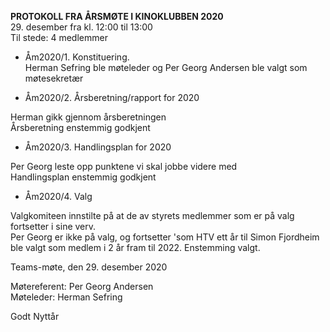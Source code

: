 **PROTOKOLL FRA ÅRSMØTE I KINOKLUBBEN 2020**  
29. desember fra kl. 12:00 til 13:00  
Til stede: 4 medlemmer


+ Åm2020/1. Konstituering.  
Herman Sefring ble møteleder og Per Georg Andersen ble valgt som møtesekretær  

+ Åm2020/2. Årsberetning/rapport for 2020  

Herman gikk gjennom årsberetningen  
Årsberetning enstemmig godkjent  

+ Åm2020/3.  Handlingsplan for 2020  

Per Georg leste opp punktene vi skal jobbe videre med  
Handlingsplan enstemmig godkjent

+ Åm2020/4.    Valg  

Valgkomiteen innstilte på at de av styrets medlemmer som er på valg fortsetter i sine verv.  
Per Georg er ikke på valg, og fortsetter 'som HTV ett år til
Simon Fjordheim ble valgt som medlem i 2 år fram til 2022. Enstemming valgt.

Teams-møte, den 29. desember 2020  


Møtereferent: Per Georg Andersen  
Møteleder: Herman Sefring

Godt Nyttår
